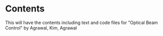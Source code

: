 # Contents
This will have the contents including text and code files for "Optical Beam Control" by Agrawal, Kim, Agrawal
